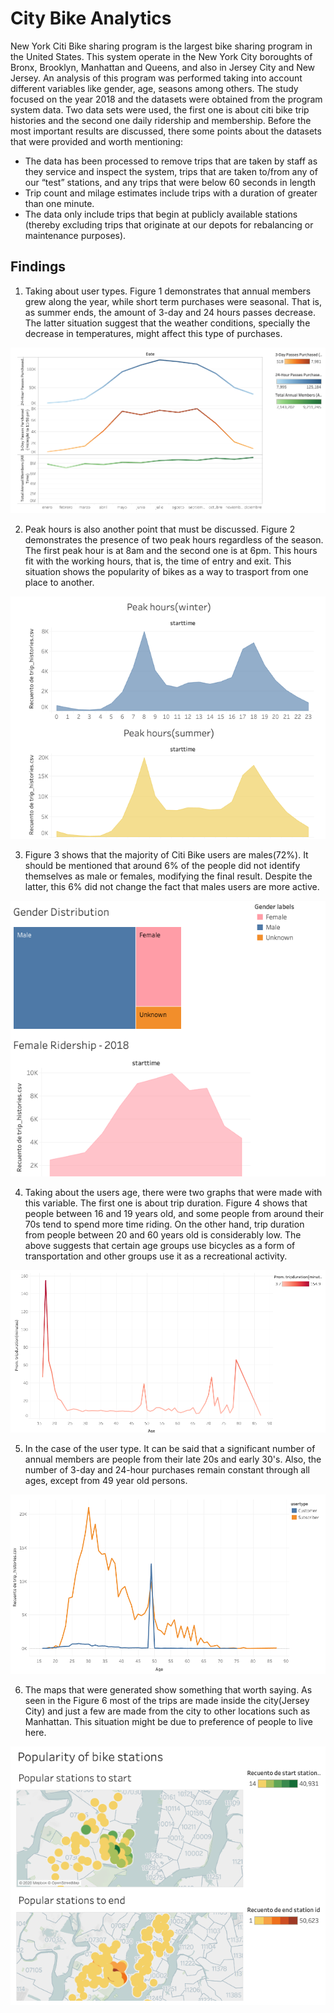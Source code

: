# City Bike Analytics

New York Citi Bike sharing program is the largest bike sharing program in the United States. This system operate in the New York City boroughts of Bronx, Brooklyn, Manhattan and Queens, and also in Jersey City and New Jersey. An analysis of this program was performed taking into account different variables like gender, age, seasons among others. The study focused on the year 2018 and the datasets were obtained from the program system data. Two data sets were used, the first one is about citi bike trip histories and the second one daily ridership and membership. Before the most important results are discussed, there some points about the datasets that were provided and worth mentioning:

* The data has been processed to remove trips that are taken by staff as they service and inspect the system, trips that are taken to/from any of our “test” stations, and any trips that were below 60 seconds in length 
* Trip count and milage estimates include trips with a duration of greater than one minute.
* The data only include trips that begin at publicly available stations (thereby excluding trips that originate at our depots for rebalancing or maintenance purposes).

## Findings

1. Taking about user types. Figure 1 demonstrates that annual members grew along the year, while short term purchases were seasonal. That is, as summer ends, the amount of 3-day and 24 hours passes decrease. The latter situation suggest that the weather conditions, specially the decrease in temperatures, might affect this type of purchases.

![Members.png](Images/Members.png)

2. Peak hours is also another point that must be discussed. Figure 2 demonstrates the presence of two peak hours regardless of the season. The first peak hour is at 8am and the second one is at 6pm. This hours fit with the working hours, that is, the time of entry and exit. This situation shows the popularity of bikes as a way to trasport from one place to another.

![Peak_hours.png](Images/Peak_hours.png)

3. Figure 3 shows that the majority of Citi Bike users are males(72%). It should be mentioned that around 6% of the people did not identify themselves as male or females, modifying the final result. Despite the latter, this 6% did not change the fact that males users are more active.

![Gender.png](Images/Gender.png)

4. Taking about the users age, there were two graphs that were made with this variable. The first one is about trip duration. Figure 4 shows that people between 16 and 19 years old, and some people from around their 70s tend to spend more time riding. On the other hand, trip duration from people between 20 and 60 years old is considerably low. The above suggests that certain age groups use bicycles as a form of transportation and other groups use it as a recreational activity.

![tripduration_age.png](Images/tripduration_age.png)

5. In the case of the user type. It can be said that a significant number of annual members are people from their late 20s and early 30's. Also, the number of 3-day and 24-hour purchases remain constant through all ages, except from 49 year old persons.

![usertype_age.png](Images/usertype_age.png)

6. The maps that were generated show something that worth saying. As seen in the Figure 6 most of the trips are made inside the city(Jersey City) and just a few are made from the city to other locations such as Manhattan. This situation might be due to preference of people to live here.

![Maps_stations.png](Images/Maps_stations.png)






